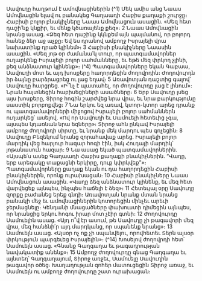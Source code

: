 
Սավուղը հաղթում է ամովնացիներին
(^1) Մեկ ամիս անց Նաաս Ամովնացին ելավ ու բանակեց Գաղաադի Հաբիս քաղաքի շուրջը։ Հաբիսի բոլոր բնակիչները
Նաաս Ամովնացուն ասացին. «Մեզ հետ դաշի՛նք կնքիր, եւ մենք կծառայենք քեզ»։ 2 Նաաս Ամովնացին նրանց ասաց.
«Ձեզ հետ դաշինք կկնքեմ այն պայմանով, որ բոլորդ հանեք ձեր աջ աչքը։ Եվ ես դրանով ամբողջ Իսրայելի վրա
նախատինք դրած կլինեմ»։ 3 Հաբիսի բնակիչները Նաասին ասացին. «Մեզ յոթ օր ժամանա՛կ տուր, որ
պատգամավորներ ուղարկենք Իսրայելի բոլոր սահմանները, եւ եթե մեզ փրկող չլինի, քեզ անձնատուր կլինենք»։
(^4) Պատգամավորները եկան Գաբաա, Սավուղի մոտ եւ այդ խոսքերը հաղորդեցին ժողովրդին։ Ժողովուրդն իր ձայնը
բարձրացրեց ու լաց եղավ։ 5 Առավոտյան դաշտից գալով՝ Սավուղը հարցրեց. «Ի՞նչ է պատահել, որ ժողովուրդը լաց է
լինում»։ Նրան հայտնեցին հաբիսեցիների ասածները։ 6 Երբ Սավուղը լսեց այս խոսքերը, Տիրոջ հոգին շարժվեց նրա
վրա, եւ նրա բարկությունը սաստիկ բորբոքվեց։ 7 Նա երկու եզ առավ, կտոր-կտոր արեց դրանք ու պատգամավորների
միջոցով Իսրայելի բոլոր սահմաններն ուղարկեց՝ ասելով. «Ով որ Սավուղի եւ Սամուելի հետեւից չգա, այսպես կդառնան
նրա եզները»։ Տիրոջ ահն ընկավ Իսրայելի ամբողջ ժողովրդի սիրտը, եւ նրանք մեկ մարդու պես գոչեցին։ 8 Սավուղը
Բեզեկում նրանց զորահավաք արեց. Իսրայելի բոլոր մարդիկ վեց հարյուր հազար հոգի էին, իսկ Հուդայի մարդիկ՝
յոթանասուն հազար։ 9 Նա ասաց եկած պատգամավորներին. «Այսպե՛ս ասեք Գաղաադի Հաբիս քաղաքի բնակիչներին.
“Վաղը, երբ արեգակը տաքացնի երկիրը, դուք կփրկվեք”»։ Պատգամավորները քաղաք եկան ու դա հաղորդեցին
Հաբիսի բնակիչներին, որոնք ուրախացան։ 10 Հաբիսի բնակիչները Նաաս Ամովնացուն ասացին. «Վաղը ձեզ
անձնատուր կլինենք, եւ մեզ հետ վարվեցեք այնպես, ինչպես հաճելի է ձեզ»։ 11 Հետեւյալ օրը Սավուղը զորքը բաժանեց
երեք գնդի։ Առավոտյան նրանք մտան նրանց բանակի մեջ եւ ամովնացիներին կոտորեցին մինչեւ արեւի ջերմացնելը։
Կենդանի մնացածները փախուստի դիմեցին այնպես, որ նրանցից երկու հոգու իրար մոտ չէիր գտնի։ 12 Ժողովուրդը
Սամուելին ասաց. «Այդ ո՞վ էր ասում, թե Սավուղը չի թագավորի մեզ վրա, մեզ հանձնի՛ր այդ մարդկանց, որ սպանենք
նրանց»։ 13 Սամուելն ասաց. «Այսօր ոչ ոք չի սպանվելու, որովհետեւ Տերն այսօր փրկություն պարգեւեց Իսրայելին»։
(^14) Խոսելով ժողովրդի հետ՝ Սամուելն ասաց. «Գնանք Գաղգաղա եւ թագադրության նավակատիք անենք»։ 15 Ամբողջ
ժողովուրդը գնաց Գաղգաղա եւ այնտեղ՝ Գաղգաղայում, Տիրոջ առջեւ, Սամուելը Սավուղին թագավոր օծեց։
Խաղաղության զոհեր մատուցեցին Տիրոջ առաջ, եւ Սամուելն ու ամբողջ ժողովուրդը շատ ուրախացան։
